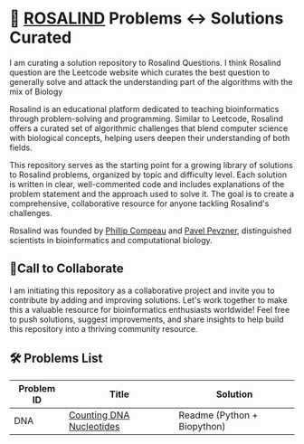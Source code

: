 # 🐍 [ROSALIND](https://rosalind.info/problems/list-view/) Problems ↔ Solutions Curated
I am curating a solution repository to Rosalind Questions. I think Rosalind question are the Leetcode website which curates the best question to generally solve and attack the understanding part of the algorithms with the mix of Biology

Rosalind is an educational platform dedicated to teaching bioinformatics through problem-solving and programming. Similar to Leetcode, Rosalind offers a curated set of algorithmic challenges that blend computer science with biological concepts, helping users deepen their understanding of both fields.

This repository serves as the starting point for a growing library of solutions to Rosalind problems, organized by topic and difficulty level. Each solution is written in clear, well-commented code and includes explanations of the problem statement and the approach used to solve it. The goal is to create a comprehensive, collaborative resource for anyone tackling Rosalind's challenges.

Rosalind was founded by [Phillip Compeau](https://compeau.cbd.cmu.edu/) and [Pavel Pevzner](https://bioalgorithms.ucsd.edu/), distinguished scientists in bioinformatics and computational biology.

## 🌟Call to Collaborate 
I am initiating this repository as a collaborative project and invite you to contribute by adding and improving solutions. Let's work together to make this a valuable resource for bioinformatics enthusiasts worldwide! Feel free to push solutions, suggest improvements, and share insights to help build this repository into a thriving community resource.

## 🛠️ Problems List
| **Problem ID** | **Title** | Solution |
| -- | -- | -- |
| DNA | [Counting DNA Nucleotides](https://rosalind.info/problems/dna/) | Readme (Python + Biopython)
